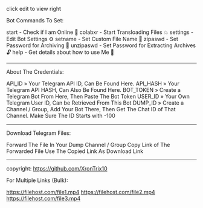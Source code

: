 
click edit to view right

Bot Commands To Set:

start -  Check if I am Online 📲
colabxr - Start Transloading Files 💥
settings - Edit Bot Settings ⚙
setname - Set Custom File Name 📛
zipaswd - Set Password for Archiving 🔐
unzipaswd - Set Password for Extracting Archives 🔓
help - Get details about how to use Me 🧐

---------------------------------------------------------------------


About The Credentials:


API_ID » Your Telegram API ID, Can Be Found Here.
API_HASH » Your Telegram API HASH, Can Also Be Found Here.
BOT_TOKEN » Create a Telegram Bot From Here, Then Paste The Bot Token
USER_ID » Your Own Telegram User ID, Can be Retrieved From This Bot
DUMP_ID » Create a Channel / Group, Add Your Bot There, Then Get The Chat ID of That Channel. Make Sure The ID Starts with -100

-------------------------------------------------------------


Download Telegram Files:

Forward The File In Your Dump Channel / Group
Copy Link of The Forwarded File
Use The Copied Link As Download Link

------------------------------------------------


copyright: https://github.com/XronTrix10


For Multiple Links (Bulk):

  https://filehost.com/file1.mp4
  https://filehost.com/file2.mp4
  https://filehost.com/file3.mp4
